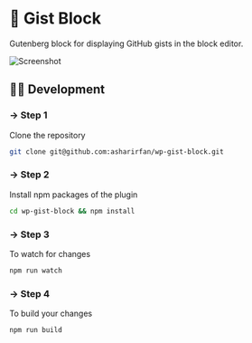 # 🧱 Gist Block

Gutenberg block for displaying GitHub gists in the block editor.

![Screenshot](https://i.imgur.com/OHWtUi3.gif)

## 👨‍💻 Development

### → Step 1

Clone the repository

```bash
git clone git@github.com:asharirfan/wp-gist-block.git
```

### → Step 2

Install npm packages of the plugin

```bash
cd wp-gist-block && npm install
```

### → Step 3

To watch for changes

```bash
npm run watch
```

### → Step 4

To build your changes

```bash
npm run build
```
